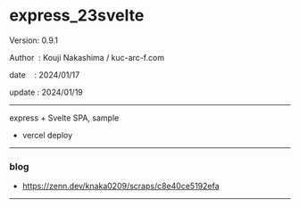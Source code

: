 ﻿# express_23svelte

 Version: 0.9.1

 Author  : Kouji Nakashima / kuc-arc-f.com

 date    : 2024/01/17

 update : 2024/01/19 

***

express + Svelte SPA, sample

* vercel deploy

***
### blog

* https://zenn.dev/knaka0209/scraps/c8e40ce5192efa

***

